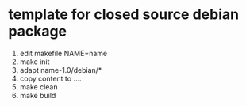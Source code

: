 template for closed source debian package
=========================================

1. edit makefile NAME=name
2. make init
3. adapt name-1.0/debian/*
4. copy content to ....
4. make clean
5. make build

